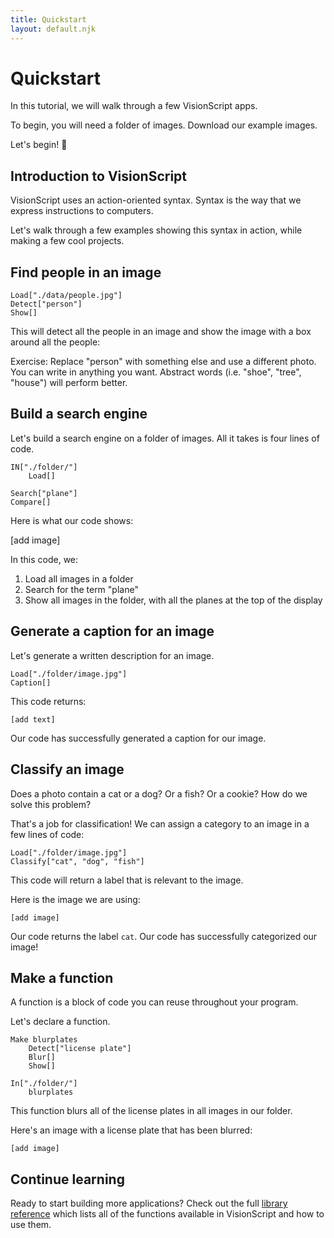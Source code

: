 ```yaml
---
title: Quickstart
layout: default.njk
---
```


# Quickstart

In this tutorial, we will walk through a few VisionScript apps.

To begin, you will need a folder of images. Download our example images.

Let's begin! 🙌

## Introduction to VisionScript

VisionScript uses an action-oriented syntax. Syntax is the way that we express instructions to computers.

Let's walk through a few examples showing this syntax in action, while making a few cool projects.

## Find people in an image

```
Load["./data/people.jpg"]
Detect["person"]
Show[]
```

This will detect all the people in an image and show the image with a box around all the people:

<div class="callout">
Exercise: Replace "person" with something else and use a different photo. You can write in anything you want. Abstract words (i.e. "shoe", "tree", "house") will perform better.
</div>

## Build a search engine

Let's build a search engine on a folder of images. All it takes is four lines of code.

```
IN["./folder/"]
    Load[]

Search["plane"]
Compare[]
```

Here is what our code shows:

[add image]

In this code, we:

1. Load all images in a folder
2. Search for the term "plane"
3. Show all images in the folder, with all the planes at the top of the display

## Generate a caption for an image

Let's generate a written description for an image.

```
Load["./folder/image.jpg"]
Caption[]
```

This code returns:

```
[add text]
```

Our code has successfully generated a caption for our image.

## Classify an image

Does a photo contain a cat or a dog? Or a fish? Or a cookie? How do we solve this problem?

That's a job for classification! We can assign a category to an image in a few lines of code:

```
Load["./folder/image.jpg"]
Classify["cat", "dog", "fish"]
```

This code will return a label that is relevant to the image.

Here is the image we are using:

```
[add image]
```

Our code returns the label `cat`. Our code has successfully categorized our image!

## Make a function

A function is a block of code you can reuse throughout your program.

Let's declare a function.

```
Make blurplates
    Detect["license plate"]
    Blur[]
    Show[]

In["./folder/"]
    blurplates
```

This function blurs all of the license plates in all images in our folder.

Here's an image with a license plate that has been blurred:

```
[add image]
```

## Continue learning

Ready to start building more applications? Check out the full [library reference](/docs) which lists all of the functions available in VisionScript and how to use them.